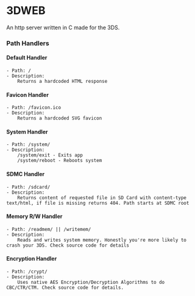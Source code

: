 # 3DWEB
An http server written in C made for the 3DS.

### Path Handlers
#### Default Handler  
	- Path: /  
	- Description:  
		Returns a hardcoded HTML response  
#### Favicon Handler  
	- Path: /favicon.ico  
	- Description:  
		Returns a hardcoded SVG favicon  
#### System Handler  
	- Path: /system/  
	- Description:  
		/system/exit - Exits app  
		/system/reboot - Reboots system  
#### SDMC Handler  
	- Path: /sdcard/  
	- Description:  
		Returns content of requested file in SD Card with content-type text/html, if file is missing returns 404. Path starts at SDMC root  
#### Memory R/W Handler  
	- Path: /readmem/ || /writemem/  
	- Description:  
		Reads and writes system memory. Honestly you're more likely to crash your 3DS. Check source code for details  
#### Encryption Handler  
	- Path: /crypt/  
	- Description:  
		Uses native AES Encryption/Decryption Algorithms to do CBC/CTR/CTM. Check source code for details.
